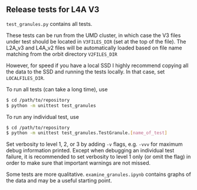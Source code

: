 ## Release tests for L4A V3

`test_granules.py` contains all tests.

These tests can be run from the UMD cluster, in which case the V3 files under test should be located in `V3FILES_DIR` (set at the top of the file).
The L2A_v3 and L4A_v2 files will be automatically loaded based on file name matching from the orbit directory `V2FILES_DIR`

However, for speed if you have a local SSD I highly recommend copying all the data to the SSD and running the tests locally. 
In that case, set `LOCALFILES_DIR`.

To run all tests (can take a long time), use
```bash
$ cd /path/to/repository
$ python -m unittest test_granules
```

To run any individual test, use
```bash
$ cd /path/to/repository
$ python -m unittest test_granules.TestGranule.[name_of_test]
```

Set verbosity to level 1, 2, or 3 by adding `-v` flags, e.g. `-vvv` for maximum debug information printed. 
Except when debugging an individual test failure, it is recommended to set verbosity to level 1 only (or omit the flag) in order to make sure that important warnings are not missed.


Some tests are more qualitative. 
`examine_granules.ipynb` contains graphs of the data and may be a useful starting point.
